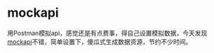 # mockapi

用Postman模拟api，感觉还是有点费事，得自己设置模拟数据，今天发现[mockapi](https://www.mockapi.io)不错，简单设置下，傻瓜式生成数据资源，节约不少时间。